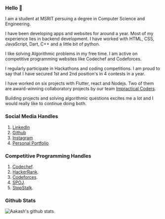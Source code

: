 ### Hello 👋

I am a student at MSRIT persuing a degree in Computer Science and Engineering. 

I have been developing apps and websites for around a year. Most of my experience lies in backend development. I have worked with HTML, CSS, JavaScript, Dart, C++  and a little bit of python.

I like solving Algorithmic problems in my free time. I am active on competitive programming websites like Codechef and Codeforces.

I regularly participate in Hackathons and coding competitions. I am proud to say that I have secured 1st and 2nd position's in 4 contests in a year. 

I have worked on six projects with Flutter, react and Nodejs. Two of them are award-winning collaboratory projects by our team [Impractical Coders](https://github.com/teamimpracticalcoders/).

Building projects and solving algorithmic questions excites me a lot and I would really like to continue doing both.

### Social Media Handles
1. [LinkedIn](https://www.linkedin.com/in/aakashpothepalli)
2. [Github](https://github.com/aakashpothepalli)
3. [Instagram](https://www.instagram.com/aakashpothepalli)
4. [Personal Portfolio](https://aakashp.tk)

### Competitive Programming Handles

1. [Codechef](https://www.codechef.com/users/aakash9518).
2. [HackerRank](https://www.hackerrank.com/aakashpothepalli).
3. [Codeforces](https://codeforces.com/profile/Aakash9518).
4. [SPOJ](https://www.spoj.com/users/aakash9518).
5. [StopStalk](https://www.stopstalk.com/user/profile/aakash9518).

### Github Stats
![Aakash's github stats](https://github-readme-stats.vercel.app/api?username=aakashpothepalli&count_private=true)

